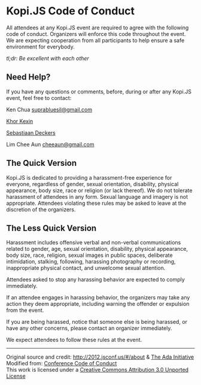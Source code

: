 # Kopi.JS Code of Conduct

All attendees at any Kopi.JS event are required to agree with the following code of conduct. Organizers will enforce this code throughout the event. We are expecting cooperation from all participants to help ensure a safe environment for everybody.

*tl;dr: Be excellent with each other*

## Need Help?

If you have any questions or comments, before, during or after any Kopi.JS event, feel free to contact:

Ken Chua
<suprabluesil@gmail.com>

[Khor Kexin](https://twitter.com/khorkexin)

[Sebastiaan Deckers](https://twitter.com/sebdeckers)

Lim Chee Aun
<cheeaun@gmail.com>

## The Quick Version

Kopi.JS is dedicated to providing a harassment-free experience for everyone, regardless of gender, sexual orientation, disability, physical appearance, body size, race or religion (or lack thereof). We do not tolerate harassment of attendees in any form. Sexual language and imagery is not appropriate. Attendees violating these rules may be asked to leave at the discretion of the organizers.

## The Less Quick Version

Harassment includes offensive verbal and non-verbal communications related to gender, age, sexual orientation, disability, physical appearance, body size, race, religion, sexual images in public spaces, deliberate intimidation, stalking, following, harassing photography or recording, inappropriate physical contact, and unwelcome sexual attention.

Attendees asked to stop any harassing behavior are expected to comply immediately.

If an attendee engages in harassing behavior, the organizers may take any action they deem appropriate, including warning the offender or expulsion from the event.

If you are being harassed, notice that someone else is being harassed, or have any other concerns, please contact an organizer immediately.

We expect attendees to follow these rules at the event.

---

Original source and credit: <http://2012.jsconf.us/#/about> & [The Ada Initiative](http://geekfeminism.wikia.com/wiki/Conference_anti-harassment/Policy)  
Modified from: [Conference Code of Conduct](http://confcodeofconduct.com/)  
This work is licensed under a [Creative Commons Attribution 3.0 Unported License](http://creativecommons.org/licenses/by/3.0/deed.en_US)
